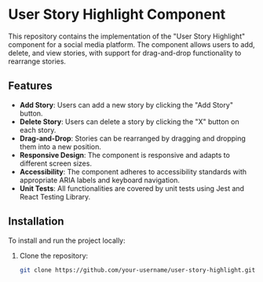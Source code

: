 # User Story Highlight Component

This repository contains the implementation of the "User Story Highlight" component for a social media platform. The component allows users to add, delete, and view stories, with support for drag-and-drop functionality to rearrange stories.

## Features

- **Add Story**: Users can add a new story by clicking the "Add Story" button.
- **Delete Story**: Users can delete a story by clicking the "X" button on each story.
- **Drag-and-Drop**: Stories can be rearranged by dragging and dropping them into a new position.
- **Responsive Design**: The component is responsive and adapts to different screen sizes.
- **Accessibility**: The component adheres to accessibility standards with appropriate ARIA labels and keyboard navigation.
- **Unit Tests**: All functionalities are covered by unit tests using Jest and React Testing Library.

## Installation

To install and run the project locally:

1. Clone the repository:
   ```bash
   git clone https://github.com/your-username/user-story-highlight.git

